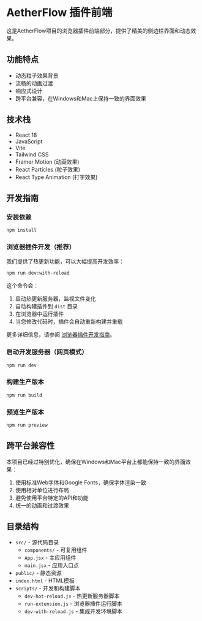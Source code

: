 # AetherFlow 插件前端

这是AetherFlow项目的浏览器插件前端部分，提供了精美的侧边栏界面和动态效果。

## 功能特点

- 动态粒子效果背景
- 流畅的动画过渡
- 响应式设计
- 跨平台兼容，在Windows和Mac上保持一致的界面效果

## 技术栈

- React 18
- JavaScript
- Vite
- Tailwind CSS
- Framer Motion (动画效果)
- React Particles (粒子效果)
- React Type Animation (打字效果)

## 开发指南

### 安装依赖

```bash
npm install
```

### 浏览器插件开发（推荐）

我们提供了热更新功能，可以大幅提高开发效率：

```bash
npm run dev:with-reload
```

这个命令会：
1. 启动热更新服务器，监视文件变化
2. 自动构建插件到 `dist` 目录
3. 在浏览器中运行插件
4. 当您修改代码时，插件会自动重新构建并重载

更多详细信息，请参阅 [浏览器插件开发指南](./EXTENSION_DEV_GUIDE.md)。

### 启动开发服务器（网页模式）

```bash
npm run dev
```

### 构建生产版本

```bash
npm run build
```

### 预览生产版本

```bash
npm run preview
```

## 跨平台兼容性

本项目已经过特别优化，确保在Windows和Mac平台上都能保持一致的界面效果：

1. 使用标准Web字体和Google Fonts，确保字体渲染一致
2. 使用相对单位进行布局
3. 避免使用平台特定的API和功能
4. 统一的动画和过渡效果

## 目录结构

- `src/` - 源代码目录
  - `components/` - 可复用组件
  - `App.jsx` - 主应用组件
  - `main.jsx` - 应用入口点
- `public/` - 静态资源
- `index.html` - HTML模板
- `scripts/` - 开发和构建脚本
  - `dev-hot-reload.js` - 热更新服务器脚本
  - `run-extension.js` - 浏览器插件运行脚本
  - `dev-with-reload.js` - 集成开发环境脚本 
